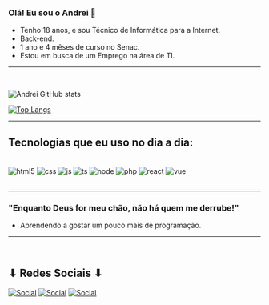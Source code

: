 ### Olá! Eu sou o Andrei 👋

- Tenho 18 anos, e sou Técnico de Informática para a Internet.
- Back-end.
- 1 ano e 4 mêses de curso no Senac.
- Estou em busca de um Emprego na área de TI.

<hr>
<br>

![Andrei GitHub stats](https://github-readme-stats.vercel.app/api?username=andreifer&show_icons=true&theme=tokyonight)

[![Top Langs](https://github-readme-stats.vercel.app/api/top-langs/?username=andreifer&layout=compact)](https://github.com/andreifer/github-readme-stats)

<hr>

## Tecnologias que eu uso no dia a dia:

<div style="display: inline_block"><br/>
    <img align="center" alt="html5" src="https://img.shields.io/badge/HTML5-E34F26?style=for-the-badge&logo=html5&logoColor=white" />
    <img align="center" alt="css" src="https://img.shields.io/badge/CSS3-1572B6?style=for-the-badge&logo=css3&logoColor=white" />
    <img align="center" alt="js" src="https://img.shields.io/badge/JavaScript-F7DF1E?style=for-the-badge&logo=javascript&logoColor=black" />
    <img align="center" alt="ts" src="https://img.shields.io/badge/TypeScript-007ACC?style=for-the-badge&logo=typescript&logoColor=white" />
    <img align="center" alt="node" src="https://img.shields.io/badge/Node.js-43853D?style=for-the-badge&logo=node.js&logoColor=white" />
    <img align="center" alt="php" src="https://img.shields.io/badge/PHP-777BB4?style=for-the-badge&logo=php&logoColor=white" />
    <img align="center" alt="react" src="https://img.shields.io/badge/React_Native-20232A?style=for-the-badge&logo=react&logoColor=61DAFB" />
    <img align="center" alt="vue" src="https://img.shields.io/badge/Vue.js-35495E?style=for-the-badge&logo=vue.js&logoColor=4FC08D" />
</div>

<br>

<hr>

### "Enquanto Deus for meu chão, não há quem me derrube!"

- Aprendendo a gostar um pouco mais de programação.

<hr>

<br>

## ⬇ Redes Sociais ⬇

[![Social](https://img.shields.io/badge/Twitter-1DA1F2?style=for-the-badge&logo=twitter&logoColor=white)](https://twitter.com/andreifer_16)
[![Social](https://img.shields.io/badge/Instagram-E4405F?style=for-the-badge&logo=instagram&logoColor=white)](https://www.instagram.com/andreifer_16/)
[![Social](https://img.shields.io/badge/LinkedIn-0077B5?style=for-the-badge&logo=linkedin&logoColor=white)](https://www.linkedin.com/in/andrei-fernandes-14b7aa233/)

<br>

